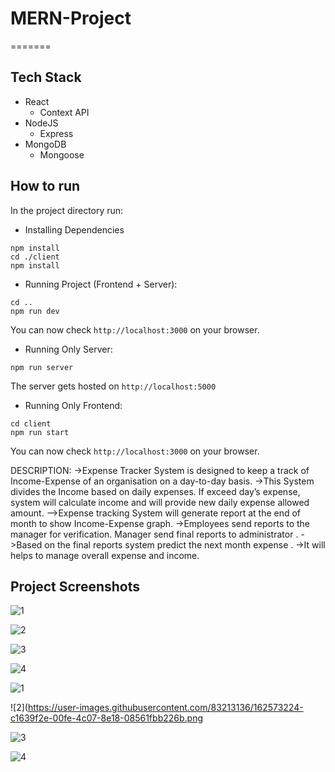 # MERN-Project
=======
## Tech Stack
- React
  - Context API
- NodeJS
  - Express
- MongoDB
  - Mongoose

## How to run
In the project directory run:
- Installing Dependencies
```
npm install
cd ./client
npm install
```
- Running Project (Frontend + Server):
```
cd ..
npm run dev
```
You can now check `http://localhost:3000` on your browser.
- Running Only Server:
```
npm run server
```
The server gets hosted on `http://localhost:5000`
- Running Only Frontend:
```
cd client
npm run start
```
You can now check `http://localhost:3000` on your browser.

DESCRIPTION:
->Expense Tracker System is designed to keep a track of Income-Expense of an organisation on a day-to-day basis. 
->This System divides the Income based on daily expenses. If exceed day’s expense, system will calculate income and will provide new daily expense allowed amount. 
-->Expense tracking System will generate report at the end of month to show Income-Expense graph. 
->Employees send reports to the manager for verification. Manager send final reports to administrator .
->Based on the final reports system predict the next month expense . 
->It will helps to manage overall expense and income.

## Project Screenshots
![1](https://user-images.githubusercontent.com/71014778/167243909-9d05c15a-5c4a-4b9b-8a5a-910a8fbedff5.jpg)

![2](https://user-images.githubusercontent.com/71014778/167243913-db655766-4c3d-4d8a-b94d-6cdcf2af84ab.jpg)

![3](https://user-images.githubusercontent.com/71014778/167243918-3bd474a4-a158-463e-a742-99451bb87251.jpg)

![4](https://user-images.githubusercontent.com/71014778/167243922-61e92774-0501-4874-a3a8-e9f04db77c20.jpg)

![1](https://user-images.githubusercontent.com/83213136/162573223-4d615332-1bcb-4318-b4b8-bf06b2a6f871.png)

![2](https://user-images.githubusercontent.com/83213136/162573224-c1639f2e-00fe-4c07-8e18-08561fbb226b.png

![3](https://user-images.githubusercontent.com/83213136/162573225-53ae6064-a3a9-4e7a-b923-c4e812c45e1a.png)

![4](https://user-images.githubusercontent.com/83213136/162573226-230a7713-23f1-402b-9272-1f43d73a580c.png)
